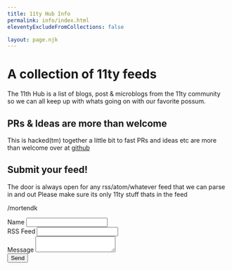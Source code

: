 ```yaml
---
title: 11ty Hub Info
permalink: info/index.html
eleventyExcludeFromCollections: false

layout: page.njk
---
```


# A collection of 11ty feeds
The 11th Hub is a list of blogs, post & microblogs from the 11ty community so we can all keep up with whats going on with our favorite possum.

## PRs & Ideas are more than welcome
This is hacked(tm) together a little bit to fast PRs and ideas etc are more than welcome over at [github](https://github.com/mortendk/11tyhub.dev)

## Submit your feed!
The door is always open for any rss/atom/whatever feed that we can parse in and out
Please make sure its only 11ty stuff thats in the feed

/mortendk

<form name="contact" method="POST" data-netlify="true">
<input type="hidden" name="form-name" value="feed">


<div>
	<label>Name</label>
	<input name="name" id="name"/>
</div>

<div>
	<label>RSS Feed</label>
	<input name="feed" id="feed" required/>
</div>

<div>
	<label>Message</label>
	<textarea name="message" id="message"></textarea>
</div>

<button aria-label="Submit">
	Send
</button>

<div class="hidden" hidden>
	<label for="supersecret">secret</label>
	<input name="bot-field" id="supersecret" />
</div>

</form>
